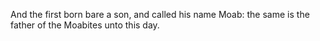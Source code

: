 And the first born bare a son, and called his name Moab: the same is the father of the Moabites unto this day.
